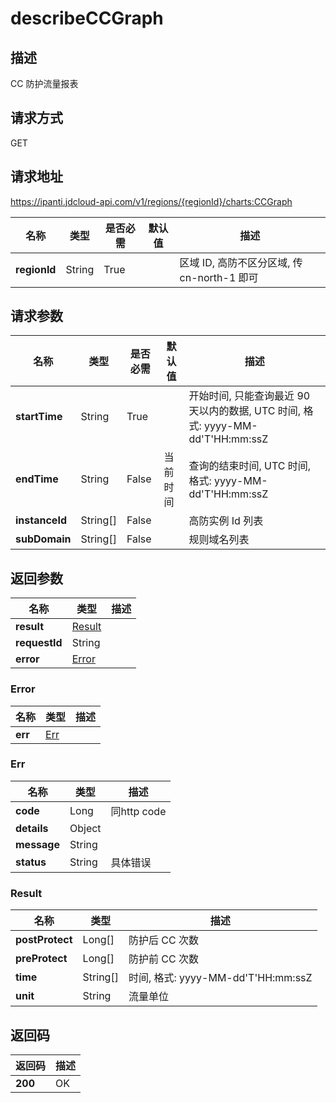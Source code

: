 # describeCCGraph


## 描述
CC 防护流量报表

## 请求方式
GET

## 请求地址
https://ipanti.jdcloud-api.com/v1/regions/{regionId}/charts:CCGraph

|名称|类型|是否必需|默认值|描述|
|---|---|---|---|---|
|**regionId**|String|True| |区域 ID, 高防不区分区域, 传 cn-north-1 即可|

## 请求参数
|名称|类型|是否必需|默认值|描述|
|---|---|---|---|---|
|**startTime**|String|True| |开始时间, 只能查询最近 90 天以内的数据, UTC 时间, 格式: yyyy-MM-dd'T'HH:mm:ssZ|
|**endTime**|String|False|当前时间|查询的结束时间, UTC 时间, 格式: yyyy-MM-dd'T'HH:mm:ssZ|
|**instanceId**|String[]|False| |高防实例 Id 列表|
|**subDomain**|String[]|False| |规则域名列表|


## 返回参数
|名称|类型|描述|
|---|---|---|
|**result**|[Result](describeccgraph#result)| |
|**requestId**|String| |
|**error**|[Error](describeccgraph#error)| |

### <div id="error">Error</div>
|名称|类型|描述|
|---|---|---|
|**err**|[Err](describeccgraph#err)| |
### <div id="err">Err</div>
|名称|类型|描述|
|---|---|---|
|**code**|Long|同http code|
|**details**|Object| |
|**message**|String| |
|**status**|String|具体错误|
### <div id="result">Result</div>
|名称|类型|描述|
|---|---|---|
|**postProtect**|Long[]|防护后 CC 次数|
|**preProtect**|Long[]|防护前 CC 次数|
|**time**|String[]|时间, 格式: yyyy-MM-dd'T'HH:mm:ssZ|
|**unit**|String|流量单位|

## 返回码
|返回码|描述|
|---|---|
|**200**|OK|
